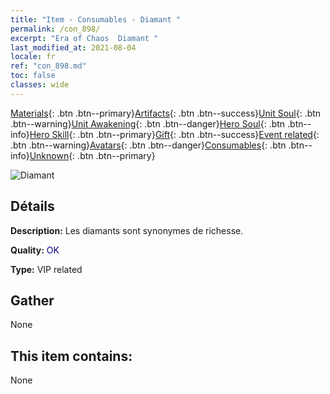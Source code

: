```yaml
---
title: "Item - Consumables - Diamant "
permalink: /con_898/
excerpt: "Era of Chaos  Diamant "
last_modified_at: 2021-08-04
locale: fr
ref: "con_898.md"
toc: false
classes: wide
---
```

 [Materials](/ItemsFR/){: .btn .btn--primary}[Artifacts](/ItemsFR/Artifacts/){: .btn .btn--success}[Unit Soul](/ItemsFR/UnitSoul/){: .btn .btn--warning}[Unit Awakening](/ItemsFR/UnitAwakening/){: .btn .btn--danger}[Hero Soul](/ItemsFR/HeroSoul/){: .btn .btn--info}[Hero Skill](/ItemsFR/HeroSkill/){: .btn .btn--primary}[Gift](/ItemsFR/Gift/){: .btn .btn--success}[Event related](/ItemsFR/Events/){: .btn .btn--warning}[Avatars](/ItemsFR/Avatars/){: .btn .btn--danger}[Consumables](/ItemsFR/Consumables/){: .btn .btn--info}[Unknown](/ItemsFR/Unknown/){: .btn .btn--primary}

 ![Diamant ](/images/t/i_102.png)

## Détails
 **Description:** Les diamants sont synonymes de richesse.

 **Quality:** <span style="color: #000080">OK</span>

 **Type:** VIP related

## Gather

  None

## This item contains:

  None

